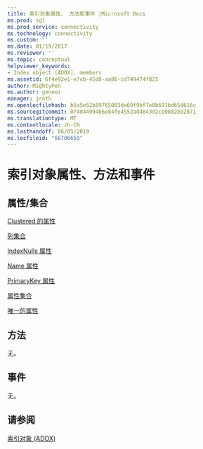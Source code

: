 ```yaml
---
title: 索引对象属性、 方法和事件 |Microsoft Docs
ms.prod: sql
ms.prod_service: connectivity
ms.technology: connectivity
ms.custom: ''
ms.date: 01/19/2017
ms.reviewer: ''
ms.topic: conceptual
helpviewer_keywords:
- Index object [ADOX], members
ms.assetid: 6f4e92e1-e7cb-45d8-aa86-cd749474f825
author: MightyPen
ms.author: genemi
manager: jroth
ms.openlocfilehash: b5a5e52b89765003da69f9bf7e0b691bd654616c
ms.sourcegitcommit: 074d44994b6e84fe4552ad4843d2ce0882b92871
ms.translationtype: MT
ms.contentlocale: zh-CN
ms.lasthandoff: 06/05/2019
ms.locfileid: "66706659"
---
```

# <a name="index-object-properties-methods-and-events"></a>索引对象属性、方法和事件
## <a name="propertiescollections"></a>属性/集合  
 [Clustered 的属性](../../../ado/reference/adox-api/clustered-property-adox.md)  
  
 [列集合](../../../ado/reference/adox-api/columns-collection-adox.md)  
  
 [IndexNulls 属性](../../../ado/reference/adox-api/indexnulls-property-adox.md)  
  
 [Name 属性](../../../ado/reference/adox-api/name-property-adox.md)  
  
 [PrimaryKey 属性](../../../ado/reference/adox-api/primarykey-property-adox.md)  
  
 [属性集合](../../../ado/reference/ado-api/properties-collection-ado.md)  
  
 [唯一的属性](../../../ado/reference/adox-api/unique-property-adox.md)  
  
## <a name="methods"></a>方法  
 无。  
  
## <a name="events"></a>事件  
 无。  
  
## <a name="see-also"></a>请参阅  
 [索引对象 (ADOX)](../../../ado/reference/adox-api/index-object-adox.md)
